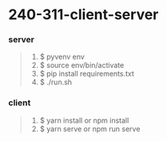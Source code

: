 # 240-311-client-server
### server
> 1. $ pyvenv env
> 2. $ source env/bin/activate
> 3. $ pip install requirements.txt
> 4. $ ./run.sh

### client
> 1. $ yarn install or npm install
> 2. $ yarn serve or npm run serve
